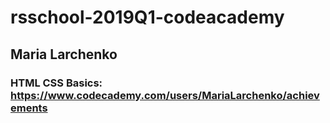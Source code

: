 # rsschool-2019Q1-codeacademy





  ## **Maria Larchenko**
  
 ### **HTML CSS Basics:** https://www.codecademy.com/users/MariaLarchenko/achievements 
